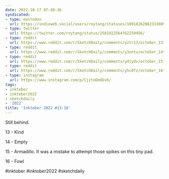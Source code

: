 ```yaml
---
date: 2022-10-17 07:49:36
syndicated:
- type: mastodon
  url: https://indieweb.social/users/roytang/statuses/109182628823338098
- type: twitter
  url: https://twitter.com/roytang/status/1581922564762259456/
- type: reddit
  url: https://www.reddit.com/r/SketchDaily/comments/y2tr13/october_13th_drawlloween_when_wolf/isng1gi/
- type: reddit
  url: https://www.reddit.com/r/SketchDaily/comments/y3ontu/october_14th_drawlloween_pumpkinder_garten/isng21x/
- type: reddit
  url: https://www.reddit.com/r/SketchDaily/comments/y4iydv/october_15th_drawtober_the_season_of_the_witch/isng33e/
- type: reddit
  url: https://www.reddit.com/r/SketchDaily/comments/y5c0fz/october_16th_drawtober_garden_of_magick/isng3ul/
- type: instagram
  url: https://www.instagram.com/p/CjztoDmODv6/
tags:
- inktober
- inktober2022
- sketchdaily
- '2022'
title: 'Inktober 2022 #13-16'
---
```


Still behind.

13 - Kind

14 - Empty

15 - Armadillo. It was a mistake to attempt those spikes on this tiny pad.

16 - Fowl

#inktober #inktober2022 #sketchdaily